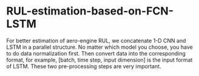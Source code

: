 # RUL-estimation-based-on-FCN-LSTM
For better estimation of aero-engine RUL, 
we concatenate 1-D CNN and LSTM in a parallel structure.
No matter which model you choose, 
you have to do data normalization first. 
Then convert data into the corresponding format,
for example, [batch, time step, input dimension] is the input format of LSTM. 
These two pre-processing steps are very important.
